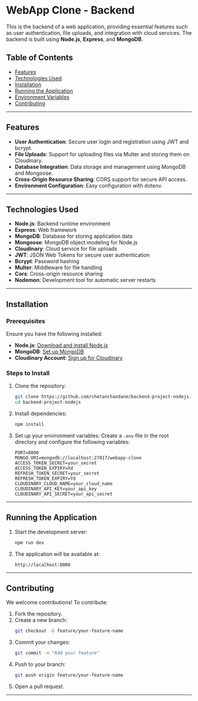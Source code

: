 
# WebApp Clone - Backend

This is the backend of a web application, providing essential features such as user authentication, file uploads, and integration with cloud services. The backend is built using **Node.js**, **Express**, and **MongoDB**.

## Table of Contents

- [Features](#features)
- [Technologies Used](#technologies-used)
- [Installation](#installation)
- [Running the Application](#running-the-application)
- [Environment Variables](#environment-variables)
- [Contributing](#contributing)


---

## Features

- **User Authentication**: Secure user login and registration using JWT and bcrypt.
- **File Uploads**: Support for uploading files via Multer and storing them on Cloudinary.
- **Database Integration**: Data storage and management using MongoDB and Mongoose.
- **Cross-Origin Resource Sharing**: CORS support for secure API access.
- **Environment Configuration**: Easy configuration with dotenv.

---

## Technologies Used

- **Node.js**: Backend runtime environment
- **Express**: Web framework
- **MongoDB**: Database for storing application data
- **Mongoose**: MongoDB object modeling for Node.js
- **Cloudinary**: Cloud service for file uploads
- **JWT**: JSON Web Tokens for secure user authentication
- **Bcrypt**: Password hashing
- **Multer**: Middleware for file handling
- **Cors**: Cross-origin resource sharing
- **Nodemon**: Development tool for automatic server restarts

---

## Installation

### Prerequisites

Ensure you have the following installed:

- **Node.js**: [Download and install Node.js](https://nodejs.org/)
- **MongoDB**: [Set up MongoDB](https://www.mongodb.com/try/download/community)
- **Cloudinary Account**: [Sign up for Cloudinary](https://cloudinary.com/)

### Steps to Install

1. Clone the repository:
   ```bash
   git clone https://github.com/chetanchandane/backend-project-nodejs.git
   cd backend-project-nodejs
   ```

2. Install dependencies:
   ```bash
   npm install
   ```

3. Set up your environment variables:
   Create a `.env` file in the root directory and configure the following variables:
   ```
   PORT=8000
   MONGO_URI=mongodb://localhost:27017/webapp-clone
   ACCESS_TOKEN_SECRET=your_secret
   ACCESS_TOKEN_EXPIRY=Xd
   REFRESH_TOKEN_SECRET=your_secret
   REFRESH_TOKEN_EXPIRY=Yd
   CLOUDINARY_CLOUD_NAME=your_cloud_name
   CLOUDINARY_API_KEY=your_api_key
   CLOUDINARY_API_SECRET=your_api_secret
   ```

---

## Running the Application

1. Start the development server:
   ```bash
   npm run dev
   ```

2. The application will be available at:
   ```
   http://localhost:8000
   ```
---

## Contributing

We welcome contributions! To contribute:

1. Fork the repository.
2. Create a new branch:
   ```bash
   git checkout -b feature/your-feature-name
   ```
3. Commit your changes:
   ```bash
   git commit -m "Add your feature"
   ```
4. Push to your branch:
   ```bash
   git push origin feature/your-feature-name
   ```
5. Open a pull request.

---

